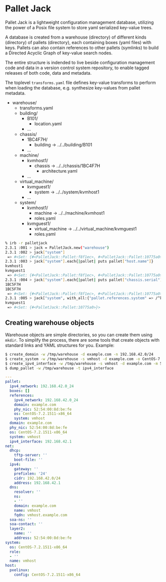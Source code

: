 # Pallet Jack
Pallet Jack is a lightweight configuration management database, utilizing 
the power of a Posix file system to store yaml serialized key-value trees.

A database is created from a warehouse (directory) of different kinds 
(directory) of pallets (directory), each containing boxes (yaml files)
with keys. Pallets can also contain references to other pallets (symlinks)
to build a Directed Acyclic Graph of key-value search nodes. 

The entire structure is indended to live beside configuration management
code and data in a version control system repository, to enable tagged 
releases of both code, data and metadata.

The toplevel `transforms.yaml` file defines key-value transforms to perform
when loading the database, e.g. synthesize key-values from pallet metadata.

- warehouse/
  - transforms.yaml
  - building/
    - B101/
      - location.yaml
    - ...
  - chassis/
    - 1BC4F7H/
      - building -> ../../building/B101
    - ...
  - machine/
    - kvmhost1/
      - chassis -> ../../chassis/1BC4F7H
        - architecture.yaml
    - ...
  - virtual_machine/
    - kvmguest1/
      - system -> ../../system/kvmhost1
    - ...
  - system/
    - kvmhost1/
      - machine -> ../../machine/kvmhost1
      - roles.yaml
    - kvmguest1/
      - virtual_machine -> ../../virtual_machine/kvmguest1
      - roles.yaml

```bash
% irb -r palletjack
2.3.1 :001 > jack = PalletJack.new("warehouse")
2.3.1 :002 > jack["system"]
 => #<Set: {#<PalletJack::Pallet:f8f1ec>, #<PalletJack::Pallet:10775a0>}> 
2.3.1 :003 > jack["system"].each{|pallet| puts pallet["host.name"]}
kvmhost1
kvmguest1
 => #<Set: {#<PalletJack::Pallet:f8f1ec>, #<PalletJack::Pallet:10775a0>}> 
2.3.1 :004 > jack["system"].each{|pallet| puts pallet["chassis.serial"]}
1BC5F7H
1BC5F7H
 => #<Set: {#<PalletJack::Pallet:f8f1ec>, #<PalletJack::Pallet:10775a0>}> 
2.3.1 :005 > jack["system", with_all:{"pallet.references.system" => /^kvmhost1$/}].each{|pallet| puts pallet["host.name"]}
kvmguest1
 => #<Set: {#<PalletJack::Pallet:10775a0>}> 
```

## Creating warehouse objects

Warehouse objects are simple directories, so you can create them using
`mkdir`. To simplify the process, there are some tools that create
objects with standard links and YAML structures for you. Example:

```bash
$ create_domain -w /tmp/warehouse -d example.com -n 192.168.42.0/24
$ create_system -w /tmp/warehouse -s vmhost -d example.com -o CentOS-7.2.1511-x86_64
$ create_ipv4_interface -w /tmp/warehouse -s vmhost -d example.com -m 52:54:00:8d:be:fe -i 192.168.42.1 -n 192.168.42.0/24
$ dump_pallet -w /tmp/warehouse -t ipv4_interface
```
```yaml
---
pallet:
  ipv4_network: 192.168.42.0_24
  boxes: []
  references:
    ipv4_network: 192.168.42.0_24
    domain: example.com
    phy_nic: 52:54:00:8d:be:fe
    os: CentOS-7.2.1511-x86_64
    system: vmhost
  domain: example.com
  phy_nic: 52:54:00:8d:be:fe
  os: CentOS-7.2.1511-x86_64
  system: vmhost
  ipv4_interface: 192.168.42.1
net:
  dhcp:
    tftp-server: ''
    boot-file: ''
  ipv4:
    gateway: ''
    prefixlen: '24'
    cidr: 192.168.42.0/24
    address: 192.168.42.1
  dns:
    resolver: ''
    ns:
    - ''
    domain: example.com
    name: vmhost
    fqdn: vmhost.example.com
  soa-ns: ''
  soa-contact: ''
  layer2:
    name: ''
    address: 52:54:00:8d:be:fe
system:
  os: CentOS-7.2.1511-x86_64
  role:
  - ''
  name: vmhost
host:
  pxelinux:
    config: CentOS-7.2.1511-x86_64
```
